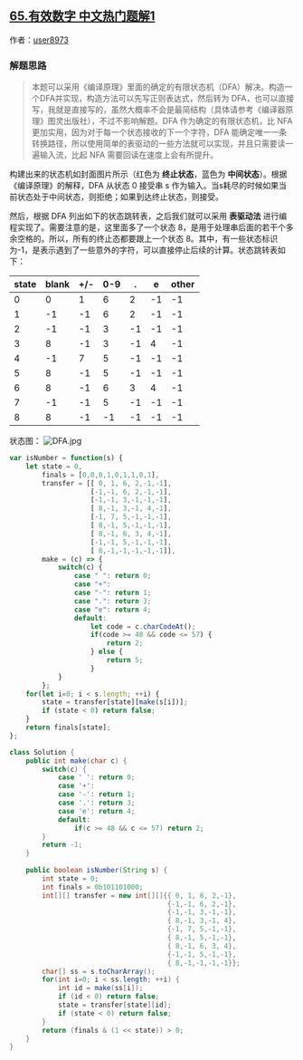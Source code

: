 ## [65.有效数字 中文热门题解1](https://leetcode.cn/problems/valid-number/solutions/100000/biao-qu-dong-fa-by-user8973)

作者：[user8973](https://leetcode.cn/u/user8973)
### 解题思路
>本题可以采用《编译原理》里面的确定的有限状态机（DFA）解决。构造一个DFA并实现，构造方法可以先写正则表达式，然后转为 DFA，也可以直接写，我就是直接写的，虽然大概率不会是最简结构（具体请参考《编译器原理》图灵出版社），不过不影响解题。DFA 作为确定的有限状态机，比 NFA 更加实用，因为对于每一个状态接收的下一个字符，DFA 能确定唯一一条转换路径，所以使用简单的表驱动的一些方法就可以实现，并且只需要读一遍输入流，比起 NFA 需要回读在速度上会有所提升。

构建出来的状态机如封面图片所示（红色为 **终止状态**，蓝色为 **中间状态**）。根据《编译原理》的解释，DFA 从状态 0 接受串 s 作为输入。当s耗尽的时候如果当前状态处于中间状态，则拒绝；如果到达终止状态，则接受。

然后，根据 DFA 列出如下的状态跳转表，之后我们就可以采用 **表驱动法** 进行编程实现了。需要注意的是，这里面多了一个状态 8，是用于处理串后面的若干个多余空格的。所以，所有的终止态都要跟上一个状态 8。其中，有一些状态标识为-1，是表示遇到了一些意外的字符，可以直接停止后续的计算。状态跳转表如下：

state | blank | +/- | 0-9 | . | e | other  
--|--|--|--|--|--|--
 0| 0| 1| 6| 2|-1|-1
 1|-1|-1| 6| 2|-1|-1
 2|-1|-1| 3|-1|-1|-1
 3|8|-1| 3|-1| 4|-1
 4|-1| 7| 5|-1|-1|-1
 5|8|-1| 5|-1|-1|-1
 6|8|-1| 6| 3| 4|-1
 7|-1|-1| 5|-1|-1|-1
 8|8|-1|-1|-1|-1|-1

状态图：
![DFA.jpg](https://pic.leetcode-cn.com/0683d701f2948a2bd8c235867c21a3aed5977691f129ecf34d681d43d57e339c-DFA.jpg)

```JavaScript []
var isNumber = function(s) {
    let state = 0, 
        finals = [0,0,0,1,0,1,1,0,1],
        transfer = [[ 0, 1, 6, 2,-1,-1],
                    [-1,-1, 6, 2,-1,-1],
                    [-1,-1, 3,-1,-1,-1],
                    [ 8,-1, 3,-1, 4,-1],
                    [-1, 7, 5,-1,-1,-1],
                    [ 8,-1, 5,-1,-1,-1],
                    [ 8,-1, 6, 3, 4,-1],
                    [-1,-1, 5,-1,-1,-1],
                    [ 8,-1,-1,-1,-1,-1]], 
        make = (c) => {
            switch(c) {
                case " ": return 0;
                case "+":
                case "-": return 1;
                case ".": return 3;
                case "e": return 4;
                default:
                    let code = c.charCodeAt();
                    if(code >= 48 && code <= 57) {
                        return 2;
                    } else {
                        return 5;
                    }
            }
        };
    for(let i=0; i < s.length; ++i) {
        state = transfer[state][make(s[i])];
        if (state < 0) return false;
    }
    return finals[state];
};
```
```Java []
class Solution {
    public int make(char c) {
        switch(c) {
            case ' ': return 0;
            case '+':
            case '-': return 1;
            case '.': return 3;
            case 'e': return 4;
            default:
                if(c >= 48 && c <= 57) return 2;
        }
        return -1;
    }
    
    public boolean isNumber(String s) {
        int state = 0;
        int finals = 0b101101000;
        int[][] transfer = new int[][]{{ 0, 1, 6, 2,-1},
                                       {-1,-1, 6, 2,-1},
                                       {-1,-1, 3,-1,-1},
                                       { 8,-1, 3,-1, 4},
                                       {-1, 7, 5,-1,-1},
                                       { 8,-1, 5,-1,-1},
                                       { 8,-1, 6, 3, 4},
                                       {-1,-1, 5,-1,-1},
                                       { 8,-1,-1,-1,-1}};
        char[] ss = s.toCharArray();
        for(int i=0; i < ss.length; ++i) {
            int id = make(ss[i]);
            if (id < 0) return false;
            state = transfer[state][id];
            if (state < 0) return false;
        }
        return (finals & (1 << state)) > 0;
    }
}
```